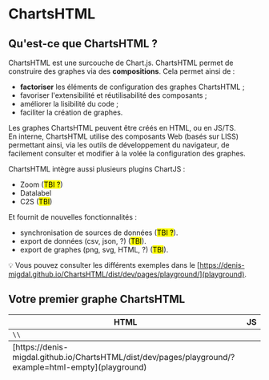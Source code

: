 # ChartsHTML

## Qu'est-ce que ChartsHTML ?

ChartsHTML est une surcouche de Chart.js. ChartsHTML permet de construire des graphes via des **compositions**. Cela permet ainsi de :
- **factoriser** les éléments de configuration des graphes ChartsHTML ;
- favoriser l'extensibilité et réutilisabilité des composants ;
- améliorer la lisibilité du code ;
- faciliter la création de graphes.

Les graphes ChartsHTML peuvent être créés en HTML, ou en JS/TS.<br/>
En interne, ChartsHTML utilise des composants Web (basés sur LISS) permettant ainsi, via les outils de développement du navigateur, de facilement consulter et modifier à la volée la configuration des graphes.

ChartsHTML intègre aussi plusieurs plugins ChartJS :
- Zoom (<mark>TBI ?</mark>)
- Datalabel
- C2S (<mark>TBI</mark>)

Et fournit de nouvelles fonctionnalités :
- synchronisation de sources de données (<mark>TBI ?</mark>).
- export de données (csv, json, ?) (<mark>TBI</mark>).
- export de graphes (png, svg, HTML, ?) (<mark>TBI</mark>).

💡 Vous pouvez consulter les différents exemples dans le [https://denis-migdal.github.io/ChartsHTML/dist/dev/pages/playground/](playground).

## Votre premier graphe ChartsHTML

<table>
    <thead>
        <tr><th>HTML</th><th>JS</th></tr>
    </thead>
    <tbody>
        <tr><td>
            <code lang="html">\<chart-html\>\</chart-html\></code>
        </td><td>
        </td></tr>
    </tbody>
    <tfoot>
        <tr><td>
            [https://denis-migdal.github.io/ChartsHTML/dist/dev/pages/playground/?example=html-empty](playground)
        </td><td>
        </td></tr>
    </tfoot>
</table>